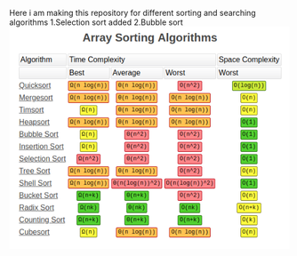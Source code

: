 Here i am making this repository for different sorting and searching algorithms 
1.Selection sort added
2.Bubble sort
![Screenshot](complexity.png)